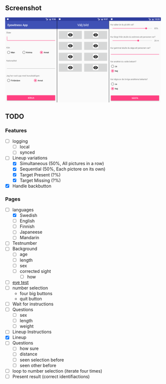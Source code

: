 ## Screenshot
![screenshot](screenshot.png)


## TODO
### Features
 - [ ] logging
    - [ ] local
    - [ ] synced
 - [ ] Lineup variations
    - [x] Simultaneous (50%, All pictures in a row)
    - [x] Sequential (50%, Each pictore on its own)
    - [x] Target Present (?%)
    - [x] Target Missing (?%)
 - [x] Handle backbutton
### Pages
 - [ ] languages
    - [x] Swedish
    - [ ] English
    - [ ] Finnish
    - [ ] Japaneese
    - [ ] Mandarin
- [ ] Testnumber
- [ ] Background
    - [ ] age
    - [ ] length
    - [ ] sex
    - [ ] corrected sight
        - [ ] how
- [ ] [eye test](http://www.michaelbach.de/fract/index.html)
- [ ] number selection
    - four big buttons
    - quit button
- [ ] Wait for instructions
- [ ] Questions
    - [ ] sex
    - [ ] length
    - [ ] weight
- [ ] Lineup Instructions
- [x] Lineup
- [ ] Questions
    - [ ] how sure
    - [ ] distance
    - [ ] seen selection before
    - [ ] seen other before
- [ ] loop to number selection (iterate four times)
- [ ] Present result (correct identifiactions)